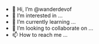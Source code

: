 - 👋 Hi, I’m @wanderdevof
- 👀 I’m interested in ...
- 🌱 I’m currently learning ...
- 💞️ I’m looking to collaborate on ...
- 📫 How to reach me ...

<!---
wanderdevof/wanderdevof is a ✨ special ✨ repository because its `README.md` (this file) appears on your GitHub profile.
You can click the Preview link to take a look at your changes.
--->
